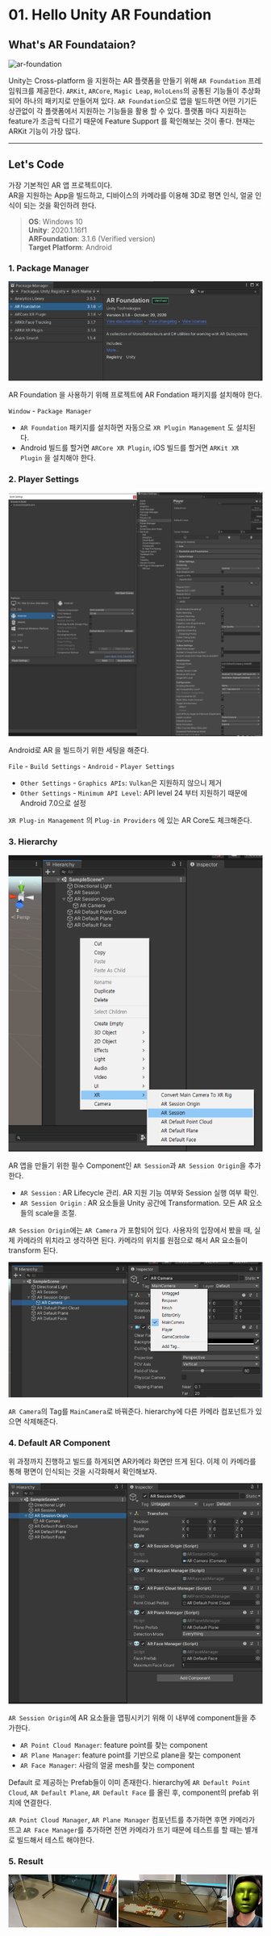 # 01. Hello Unity AR Foundation

## What's AR Foundataion?

![ar-foundation](https://blogs.unity3d.com/wp-content/uploads/2020/05/image2-1280x720.jpg)

Unity는 Cross-platform 을 지원하는 AR 플랫폼을 만들기 위해 `AR Foundation` 프레임워크를 제공한다. `ARKit`, `ARCore`, `Magic Leap`, `HoloLens`의 공통된 기능들이 추상화되어 하나의 패키지로 만들어져 있다.
`AR Foundation`으로 앱을 빌드하면 어떤 기기든 상관없이 각 플랫폼에서 지원하는 기능들을 활용 할 수 있다. 
플랫폼 마다 지원하는 feature가 조금씩 다르기 때문에 Feature Support 를 확인해보는 것이 좋다. 현재는 ARKit 기능이 가장 많다.

---

## Let's Code

가장 기본적인 AR 앱 프로젝트이다.   
AR을 지원하는 App을 빌드하고, 디바이스의 카메라를 이용해 3D로 평면 인식, 얼굴 인식이 되는 것을 확인하려 한다.  

> __OS__: Windows 10   
> __Unity__: 2020.1.16f1   
> __ARFoundation__: 3.1.6 (Verified version)   
> __Target Platform__: Android

### __1. Package Manager__

![package-manager](img/1/package-manager.png)

AR Foundation 을 사용하기 위해 프로젝트에 AR Fondation 패키지를 설치해야 한다.

`Window` - `Package Manager` 

- `AR Foundation` 패키지를 설치하면 자동으로 `XR Plugin Management` 도 설치된다.
- Android 빌드를 할거면 `ARCore XR Plugin`, iOS 빌드를 할거면 `ARKit XR Plugin` 을 설치해야 한다.
  
### __2. Player Settings__

![player-settings](img/1/player-settings.PNG)

Android로 AR 을 빌드하기 위한 세팅을 해준다.

`File` - `Build Settings` - `Android` - `Player Settings`

- `Other Settings` - `Graphics APIs`: `Vulkan`은 지원하지 않으니 제거
- `Other Settings` - `Minimum API Level`: API level 24 부터 지원하기 때문에 Android 7.0으로 설정

`XR Plug-in Management` 의 `Plug-in Providers` 에 있는 AR Core도 체크해준다.

### __3. Hierarchy__

![ar-session](img/1/ar-session.png)

AR 앱을 만들기 위한 필수 Component인 `AR Session`과 `AR Session Origin`을 추가한다.

- `AR Session` : AR Lifecycle 관리. AR 지원 기능 여부와 Session 실행 여부 확인.
- `AR Session Origin` : AR 요소들을 Unity 공간에 Transformation. 모든 AR 요소들의 scale을 조절. 

`AR Session Origin`에는 `AR Camera` 가 포함되어 있다. 사용자의 입장에서 봤을 때, 실제 카메라의 
위치라고 생각하면 된다. 카메라의 위치를 원점으로 해서 AR 요소들이 transform 된다.

![ar-camera](img/1/ar-camera.png)

`AR Camera`의 Tag를 `MainCamera`로 바꿔준다. hierarchy에 다른 카메라 컴포넌트가 있으면 삭제해준다.

### __4. Default AR Component__

위 과정까지 진행하고 빌드를 하게되면 AR카메라 화면만 뜨게 된다. 이제 이 카메라를 통해 평면이 인식되는 것을 시각화해서 확인해보자.

![ar-component](img/1/project-hierarchy.png)

`AR Session Origin`에 AR 요소들을 맵핑시키기 위해 이 내부에 component들을 추가한다.

- `AR Point Cloud Manager`: feature point를 찾는 component
- `AR Plane Manager`: feature point를 기반으로 plane을 찾는 component
- `AR Face Manager`: 사람의 얼굴 mesh를 찾는 component

Default 로 제공하는 Prefab들이 이미 존재한다. hierarchy에 `AR Default Point Cloud`, `AR Default Plane`, `AR Default Face` 를 올린 후, component의 prefab 위치에 연결한다.
   
`AR Point Cloud Manager`, `AR Plane Manager` 컴포넌트를 추가하면 후면 카메라가 뜨고 `AR Face Manager`를 추가하면 전면 카메라가 뜨기 때문에 테스트를 할 때는 별개로 빌드해서 테스트 해야한다.

### __5. Result__

![output-1](img/1/output.png)
